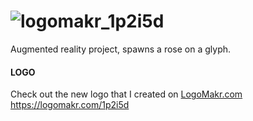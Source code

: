 # ![logomakr_1p2i5d](https://user-images.githubusercontent.com/3071208/42305129-cd1dd81c-8029-11e8-892a-c30fe3140462.png)
Augmented reality project, spawns a rose on a glyph.

#### LOGO

Check out the new logo that I created on <a href="http://logomakr.com" title="Logo Makr">LogoMakr.com</a> https://logomakr.com/1p2i5d
